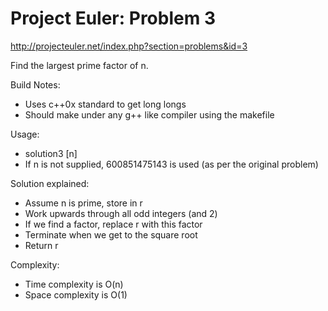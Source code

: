 Project Euler: Problem 3
========================

http://projecteuler.net/index.php?section=problems&id=3

Find the largest prime factor of n.

Build Notes:
 - Uses c++0x standard to get long longs
 - Should make under any g++ like compiler using the makefile

Usage:
 - solution3 [n]
 - If n is not supplied, 600851475143 is used (as per the original problem)

Solution explained:
 - Assume n is prime, store in r
 - Work upwards through all odd integers (and 2)
 - If we find a factor, replace r with this factor
 - Terminate when we get to the square root
 - Return r

Complexity:
 - Time complexity is O(n)
 - Space complexity is O(1)


